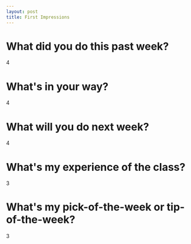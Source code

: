 ```yaml
---
layout: post
title: First Impressions
---
```


# What did you do this past week?
4

# What's in your way?
4

# What will you do next week?
4

# What's my experience of the class?
3

# What's my pick-of-the-week or tip-of-the-week?
3